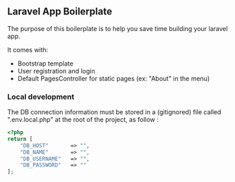 ## Laravel App Boilerplate

The purpose of this boilerplate is to help you save time building your laravel app.

It comes with:

- Bootstrap template
- User registration and login
- Default PagesController for static pages (ex: "About" in the menu)

### Local development

The DB connection information must be stored in a (gitignored) file called ".env.local.php" at the root of the project, as follow :

```php
<?php
return [
	"DB_HOST" 		=> "",
	"DB_NAME" 		=> "",
	"DB_USERNAME" 	=> "",
	"DB_PASSWORD" 	=> ""
];
```